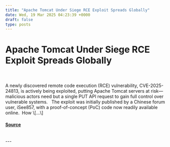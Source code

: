 ```yaml
---
title: "Apache Tomcat Under Siege RCE Exploit Spreads Globally"
date: Wed, 19 Mar 2025 04:23:39 +0000
draft: false
type: posts
---
```

# Apache Tomcat Under Siege RCE Exploit Spreads Globally

<br/>

<br/>
A newly discovered remote code execution (RCE) vulnerability, CVE-2025-24813, is actively being exploited, putting Apache Tomcat servers at risk—malicious actors need but a single PUT API request to gain full control over vulnerable systems.   The exploit was initially published by a Chinese forum user, iSee857, with a proof-of-concept (PoC) code now readily available online.  How \[...\]

#### [Source](https://informationsecuritybuzz.com/apache-tomcat-rce-exploit-spreads-glob/)

<br/>
---
